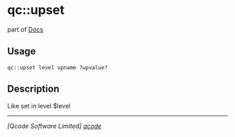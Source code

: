 qc::upset
=========

part of [Docs](.)

Usage
-----
`qc::upset level upname ?upvalue?`

Description
-----------
Like set in level $level

----------------------------------
*[Qcode Software Limited] [qcode]*

[qcode]: http://www.qcode.co.uk "Qcode Software"